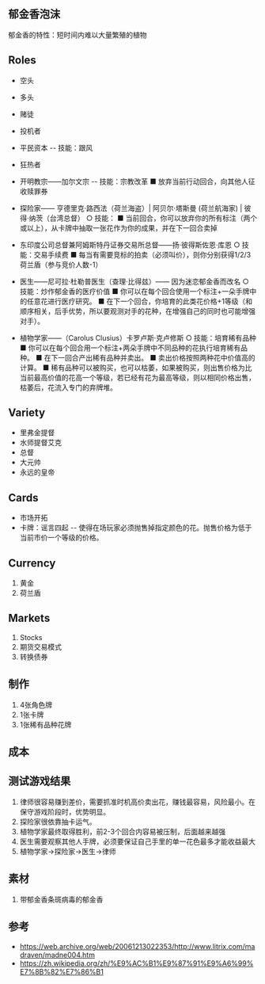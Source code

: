 
## 郁金香泡沫

郁金香的特性：短时间内难以大量繁殖的植物

## Roles
- 空头
- 多头
- 赌徒
- 投机者
- 平民资本
-- 技能：跟风
- 狂热者

- 开明教宗——加尔文宗
-- 技能：宗教改革
    ■ 放弃当前行动回合，向其他人征收赎罪券
 
- 探险家—— 亨德里克·路西法（荷兰海盗）| 阿贝尔·塔斯曼 (荷兰航海家) | 彼得·纳茨（台湾总督）
  ○ 技能：
    ■ 当前回合，你可以放弃你的所有标注（两个或以上），从卡牌中抽取一张花作为你的成果，并在下一回合卖掉
- 东印度公司总督兼阿姆斯特丹证券交易所总督——扬·彼得斯佐恩·库恩
  ○ 技能：交易手续费
    ■ 每当有需要竞标的拍卖（必须叫价），则你分别获得1/2/3荷兰盾（参与竞价人数-1）

- 医生——尼可拉·杜勒普医生（查理·比得兹）—— 因为迷恋郁金香而改名
  ○ 技能：炒作郁金香的医疗价值
    ■ 你可以在每个回合使用一个标注+一朵手牌中的任意花进行医疗研究。
    ■ 在下一个回合，你培育的此类花价格+1等级（和顺序相关，后手优势，所以要观测对手的花种，在增强自己的同时也可能增强对手）。

- 植物学家——（Carolus Clusius）卡罗卢斯·克卢修斯
  ○ 技能：培育稀有品种
    ■ 你可以在每个回合用一个标注+两朵手牌中不同品种的花执行培育稀有品种。
    ■ 在下一回合产出稀有品种并卖出。
    ■ 卖出价格按照两种花中价值高的计算。
    ■ 稀有品种可以被购买，也可以枯萎，如果被购买，则出售价格为比当前最高价值的花高一个等级，若已经有花为最高等级，则以相同价格出售，枯萎后，花流入专门的弃牌堆。


## Variety
- 里弗金提督
- 水师提督艾克
- 总督
- 大元帅
- 永远的皇帝


## Cards
- 市场开拓
- 卡牌：谣言四起
-- 使得在场玩家必须抛售掉指定颜色的花。抛售价格为低于当前市价一个等级的价格。

## Currency
1. 黄金
2. 荷兰盾


## Markets
1. Stocks
2. 期货交易模式
3. 转换债券


## 制作
1. 4张角色牌
2. 1张卡牌
3. 1张稀有品种花牌

## 成本


## 测试游戏结果
1. 律师很容易赚到差价，需要抓准时机高价卖出花，赚钱最容易，风险最小。在保守游戏阶段时，优势明显。
2. 探险家很依靠抽卡运气。
3. 植物学家最终取得胜利，前2-3个回合内容易被压制，后面越来越强
4. 医生需要观察其他人手牌，必须要保证自己手里的单一花色最多才能收益最大
5. 植物学家->探险家->医生->律师


## 素材

 
1. 带郁金香条斑病毒的郁金香





## 参考

- https://web.archive.org/web/20061213022353/http://www.litrix.com/madraven/madne004.htm
- https://zh.wikipedia.org/zh/%E9%AC%B1%E9%87%91%E9%A6%99%E7%8B%82%E7%86%B1





